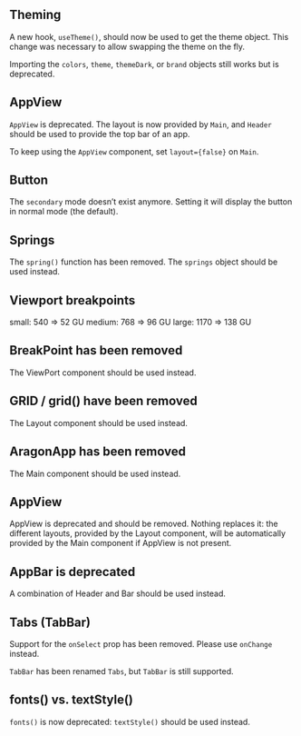## Theming

A new hook, `useTheme()`, should now be used to get the theme object. This
change was necessary to allow swapping the theme on the fly.

Importing the `colors`, `theme`, `themeDark`, or `brand` objects still works but is deprecated.

## AppView

`AppView` is deprecated. The layout is now provided by `Main`, and `Header`
should be used to provide the top bar of an app.

To keep using the `AppView` component, set `layout={false}` on `Main`.

## Button

The `secondary` mode doesn’t exist anymore. Setting it will display the button in normal mode (the default).

## Springs

The `spring()` function has been removed. The `springs` object should be used instead.

## Viewport breakpoints

small: 540 => 52 GU
medium: 768 => 96 GU
large: 1170 => 138 GU

## BreakPoint has been removed

The ViewPort component should be used instead.

## GRID / grid() have been removed

The Layout component should be used instead.

## AragonApp has been removed

The Main component should be used instead.

## AppView

AppView is deprecated and should be removed. Nothing replaces it: the
different layouts, provided by the Layout component, will be automatically
provided by the Main component if AppView is not present.

## AppBar is deprecated

A combination of Header and Bar should be used instead.

## Tabs (TabBar)

Support for the `onSelect` prop has been removed. Please use `onChange` instead.

`TabBar` has been renamed `Tabs`, but `TabBar` is still supported.

## fonts() vs. textStyle()

`fonts()` is now deprecated: `textStyle()` should be used instead.
